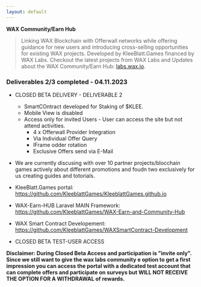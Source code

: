 ```yaml
---
layout: default
---
```



**WAX Community/Earn Hub**

> Linking WAX Blockchain with Offerwall networks while offering guidance for new users and introducing cross-selling opportunities for existing WAX projects. 
> Developed by KleeBlatt.Games financed by WAX Labs. Checkout the latest projects from WAX Labs and Updates about the WAX Community/Earn Hub: [labs.wax.io](https://labs.wax.io/).




### Deliverables 2/3 completed - 04.11.2023

- CLOSED BETA DELIVERY - DELIVERABLE 2
  - SmartCOntract developed for Staking of $KLEE.
  - Mobile View is disabled 
  - Access only for invited Users - User can access the site but not attend activities. 
    - 4 x Offerwall Provider Integration
    - Via Individual Offer Query
    - IFrame odder rotation
    - Exclusive Offers send via E-Mail

- We are currently discusing with over 10 partner projects/blocchain games actively about different promotions and foudn two exclusively for us creating guides and totorials.

- KleeBlatt.Games portal: https://github.com/KleeblattGames/KleeblattGames.github.io
- WAX-Earn-HUB Laravel MAIN Framework: https://github.com/KleeblattGames/WAX-Earn-and-Community-Hub
- WAX Smart Contract Developement: https://github.com/KleeblattGames/WAXSmartContract-Development


      
- CLOSED BETA TEST-USER ACCESS

**Disclaimer: During Closed Beta Access and participation is "invite only". Since we still want to give the wax labs community  e option to get a first impression you can access the portal with a dedicated test account that can complete offers and participate on surveys but WILL NOT RECEIVE THE OPTION FOR A WITHDRAWAL of rewards.**

 
